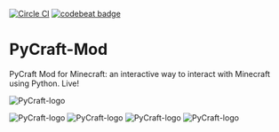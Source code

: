 [![Circle CI](https://circleci.com/gh/ngcm/PyCraft-Mod.svg?style=shield&circle-token=:circle-token)](https://circleci.com/gh/fangohr/oommf-python) [![codebeat badge](https://codebeat.co/badges/334becab-8080-48b0-93a8-d050d850f73a)](https://codebeat.co/projects/github-com-ngcm-pycraft-mod)

# PyCraft-Mod
PyCraft Mod for Minecraft: an interactive way to interact with Minecraft using Python. Live!

![PyCraft-logo](http://www.southampton.ac.uk/~apd1g15/media/pycraft_logo_large.jpg)

![PyCraft-logo](http://www.southampton.ac.uk/~apd1g15/media/recipe_cropped.png)
![PyCraft-logo](http://www.southampton.ac.uk/~apd1g15/media/computerock_cropped.png)
![PyCraft-logo](http://www.southampton.ac.uk/~apd1g15/media/computer_inventory_cropped.png)
![PyCraft-logo](http://www.southampton.ac.uk/~apd1g15/media/scriptItem_house_cropped.png)
